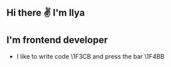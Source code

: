 ## Hi there :v: I'm Ilya

## I'm frontend developer

- I like to write code \1F3CB and press the bar \1F4BB




